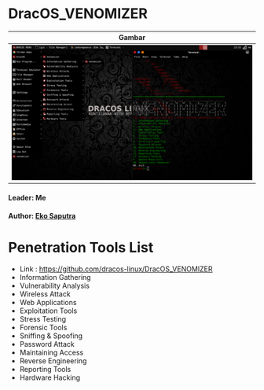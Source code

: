 # DracOS_VENOMIZER
| Gambar |
| ------ |
|![](https://github.com/dracos-linux/DracOS_VENOMIZER/blob/main/img/vnm.png) |
#### Leader: Me
#### Author: [Eko Saputra](https://github.com/ekovegeance)

# Penetration Tools List 
- Link : https://github.com/dracos-linux/DracOS_VENOMIZER 
- Information Gathering
- Vulnerability Analysis
- Wireless Attack
- Web Applications
- Exploitation Tools
- Stress Testing
- Forensic Tools
- Sniffing & Spoofing
- Password Attack
- Maintaining Access
- Reverse Engineering
- Reporting Tools
- Hardware Hacking
